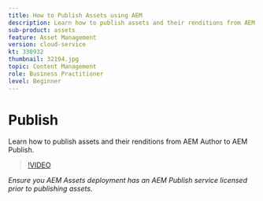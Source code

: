 ```yaml
---
title: How to Publish Assets using AEM
description: Learn how to publish assets and their renditions from AEM Author to AEM Publish.
sub-product: assets
feature: Asset Management
version: cloud-service
kt: 330932
thumbnail: 32194.jpg
topic: Content Management
role: Business Practitioner
level: Beginner
---
```


# Publish 

Learn how to publish assets and their renditions from AEM Author to AEM Publish.

>[!VIDEO](https://video.tv.adobe.com/v/330932/?quality=12&learn=on&hidetitle=true)

_Ensure you AEM Assets deployment has an AEM Publish service licensed prior to publishing assets._